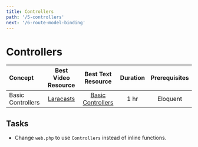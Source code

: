 ```yaml
---
title: Controllers
path: '/5-controllers'
next: '/6-route-model-binding'
---
```

# Controllers

Concept | Best Video Resource | Best Text Resource | Duration | Prerequisites
:-- | :--: | :--: | :--: | :--:
Basic Controllers | [Laracasts](https://laracasts.com/series/laravel-from-scratch-2017/episodes/8) | [Basic Controllers](https://laravel.com/docs/5.4/controllers#basic-controllers) | 1 hr | Eloquent

## Tasks

- Change `web.php` to use `Controllers` instead of inline functions.
